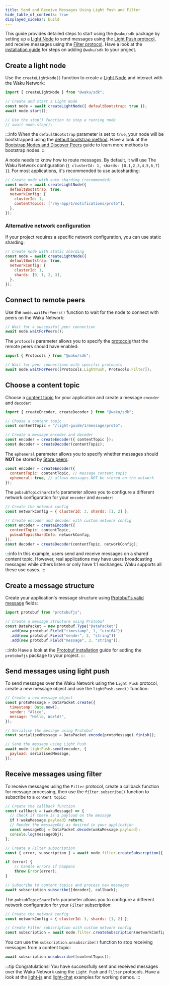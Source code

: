 ```yaml
---
title: Send and Receive Messages Using Light Push and Filter
hide_table_of_contents: true
displayed_sidebar: build
---
```


This guide provides detailed steps to start using the `@waku/sdk` package by setting up a [Light Node](/learn/glossary#light-node) to send messages using the [Light Push protocol](/learn/concepts/protocols#light-push), and receive messages using the [Filter protocol](/learn/concepts/protocols#filter). Have a look at the [installation guide](/build/javascript/#installation) for steps on adding `@waku/sdk` to your project.

## Create a light node

Use the `createLightNode()` function to create a [Light Node](/learn/glossary#light-node) and interact with the Waku Network:

```js
import { createLightNode } from "@waku/sdk";

// Create and start a Light Node
const node = await createLightNode({ defaultBootstrap: true });
await node.start();

// Use the stop() function to stop a running node
// await node.stop();
```

:::info
When the `defaultBootstrap` parameter is set to `true`, your node will be bootstrapped using the [default bootstrap method](/build/javascript/configure-discovery#default-bootstrap-method). Have a look at the [Bootstrap Nodes and Discover Peers](/build/javascript/configure-discovery) guide to learn more methods to bootstrap nodes.
:::

A node needs to know how to route messages. By default, it will use The Waku Network configuration (`{ clusterId: 1, shards: [0,1,2,3,4,5,6,7] }`). For most applications, it's recommended to use autosharding:

```js
// Create node with auto sharding (recommended)
const node = await createLightNode({
  defaultBootstrap: true,
  networkConfig: {
    clusterId: 1,
    contentTopics: ["/my-app/1/notifications/proto"],
  },
});
```

### Alternative network configuration

If your project requires a specific network configuration, you can use static sharding:

```js
// Create node with static sharding
const node = await createLightNode({
  defaultBootstrap: true,
  networkConfig: {
    clusterId: 1,
    shards: [0, 1, 2, 3],
  },
});
```

## Connect to remote peers

Use the `node.waitForPeers()` function to wait for the node to connect with peers on the Waku Network:

```js
// Wait for a successful peer connection
await node.waitForPeers();
```

The `protocols` parameter allows you to specify the [protocols](/learn/concepts/protocols) that the remote peers should have enabled:

```js
import { Protocols } from "@waku/sdk";

// Wait for peer connections with specific protocols
await node.waitForPeers([Protocols.LightPush, Protocols.Filter]);
```

## Choose a content topic

Choose a [content topic](/learn/concepts/content-topics) for your application and create a message `encoder` and `decoder`:

```js
import { createEncoder, createDecoder } from "@waku/sdk";

// Choose a content topic
const contentTopic = "/light-guide/1/message/proto";

// Create a message encoder and decoder
const encoder = createEncoder({ contentTopic });
const decoder = createDecoder(contentTopic);
```

The `ephemeral` parameter allows you to specify whether messages should **NOT** be stored by [Store peers](/build/javascript/store-retrieve-messages):

```js
const encoder = createEncoder({
  contentTopic: contentTopic, // message content topic
  ephemeral: true, // allows messages NOT be stored on the network
});
```

The `pubsubTopicShardInfo` parameter allows you to configure a different network configuration for your `encoder` and `decoder`:

```js
// Create the network config
const networkConfig = { clusterId: 3, shards: [1, 2] };

// Create encoder and decoder with custom network config
const encoder = createEncoder({
  contentTopic: contentTopic,
  pubsubTopicShardInfo: networkConfig,
});
const decoder = createDecoder(contentTopic, networkConfig);
```

:::info
In this example, users send and receive messages on a shared content topic. However, real applications may have users broadcasting messages while others listen or only have 1:1 exchanges. Waku supports all these use cases.
:::

## Create a message structure

Create your application's message structure using [Protobuf's valid message](https://github.com/protobufjs/protobuf.js#usage) fields:

```js
import protobuf from "protobufjs";

// Create a message structure using Protobuf
const DataPacket = new protobuf.Type("DataPacket")
  .add(new protobuf.Field("timestamp", 1, "uint64"))
  .add(new protobuf.Field("sender", 2, "string"))
  .add(new protobuf.Field("message", 3, "string"));
```

:::info
Have a look at the [Protobuf installation](/build/javascript/#message-structure) guide for adding the `protobufjs` package to your project.
:::

## Send messages using light push

To send messages over the Waku Network using the `Light Push` protocol, create a new message object and use the `lightPush.send()` function:

```js
// Create a new message object
const protoMessage = DataPacket.create({
  timestamp: Date.now(),
  sender: "Alice",
  message: "Hello, World!",
});

// Serialise the message using Protobuf
const serialisedMessage = DataPacket.encode(protoMessage).finish();

// Send the message using Light Push
await node.lightPush.send(encoder, {
  payload: serialisedMessage,
});
```

## Receive messages using filter

To receive messages using the `Filter` protocol, create a callback function for message processing, then use the `filter.subscribe()` function to subscribe to a `content topic`:

```js
// Create the callback function
const callback = (wakuMessage) => {
  // Check if there is a payload on the message
  if (!wakuMessage.payload) return;
  // Render the messageObj as desired in your application
  const messageObj = DataPacket.decode(wakuMessage.payload);
  console.log(messageObj);
};

// Create a Filter subscription
const { error, subscription } = await node.filter.createSubscription({ contentTopics: [contentTopic] });

if (error) {
    // handle errors if happens
    throw Error(error);
}

// Subscribe to content topics and process new messages
await subscription.subscribe([decoder], callback);
```

The `pubsubTopicShardInfo` parameter allows you to configure a different network configuration for your `Filter` subscription:

```js
// Create the network config
const networkConfig = { clusterId: 3, shards: [1, 2] };

// Create Filter subscription with custom network config
const subscription = await node.filter.createSubscription(networkConfig);
```

You can use the `subscription.unsubscribe()` function to stop receiving messages from a content topic:

```js
await subscription.unsubscribe([contentTopic]);
```

:::tip Congratulations!
You have successfully sent and received messages over the Waku Network using the `Light Push` and `Filter` protocols. Have a look at the [light-js](https://github.com/waku-org/js-waku-examples/tree/master/examples/light-js) and [light-chat](https://github.com/waku-org/js-waku-examples/tree/master/examples/light-chat) examples for working demos.
:::